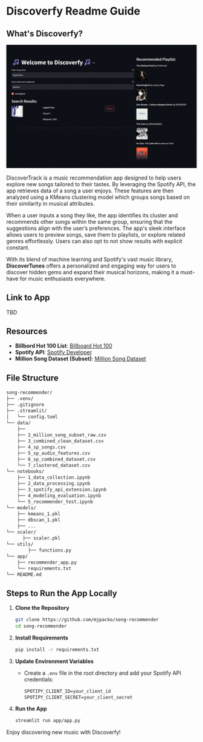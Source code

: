 # Discoverfy Readme Guide

## What's Discoverfy?

![App Screenshot](images/screenshot_readme.gif) 

DiscoverTrack is a music recommendation app designed to help users explore new songs tailored to their tastes. By leveraging the Spotify API, the app retrieves data of a song a user enjoys. These features are then analyzed using a KMeans clustering model which groups songs based on their similarity in musical attributes.

When a user inputs a song they like, the app identifies its cluster and recommends other songs within the same group, ensuring that the suggestions align with the user’s preferences. The app's sleek interface allows users to preview songs, save them to playlists, or explore related genres effortlessly. Users can also opt to not show results with explicit constant.

With its blend of machine learning and Spotify's vast music library, **DiscoverTunes** offers a personalized and engaging way for users to discover hidden gems and expand their musical horizons, making it a must-have for music enthusiasts everywhere.

## Link to App

TBD

## Resources

- **Billbord Hot 100 List**: [Billboard Hot 100](https://www.billboard.com/charts/hot-100/)
- **Spotify API**: [Spotify Developer](https://developer.spotify.com/documentation/web-api/)
- **Million Song Dataset (Subset)**: [Million Song Dataset](http://millionsongdataset.com/)

## File Structure
```
song-recommender/
├── .venv/
├── .gitignore
├── .streamlit/
│   └── config.toml
└── data/
    ├──
    ├── 2_million_song_subset_raw.csv
    ├── 3_combined_clean_dataset.csv
    ├── 4_sp_songs.csv
    ├── 5_sp_audio_features.csv
    ├── 6_sp_combined_dataset.csv
    └── 7_clustered_dataset.csv
└── notebooks/
    ├── 1_data_collection.ipynb
    ├── 2_data_processing.ipynb
    ├── 3_spotify_api_extension.ipynb
    ├── 4_modeling_evaluation.ipynb
    └── 5_recommender_test.ipynb
└── models/
    ├── kmeans_1.pkl
    ├── dbscan_1.pkl
    ├── ...
└── scaler/
	  ├── scaler.pkl
└── utils/
		├── functions.py
└── app/
    ├── recommender_app.py
    └── requirements.txt
└── README.md
```

## Steps to Run the App Locally
1. **Clone the Repository**
   ```bash
   git clone https://github.com/mjpacko/song-recommender
   cd song-recommender
   ```

2. **Install Requirements**
   ```bash
   pip install -r requirements.txt
   ```

3. **Update Environment Variables**
   - Create a `.env` file in the root directory and add your Spotify API credentials:
     ```
     SPOTIPY_CLIENT_ID=your_client_id
     SPOTIPY_CLIENT_SECRET=your_client_secret
     ```

4. **Run the App**
   ```bash
   streamlit run app/app.py
   ```

Enjoy discovering new music with Discoverfy!
